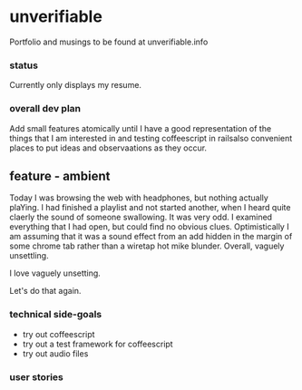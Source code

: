 # unverifiable

Portfolio and musings to be found at unverifiable.info

### status

Currently only displays my resume.

### overall dev plan

Add small features atomically until I have a good representation of the things that I am interested in and testing coffeescript in railsalso convenient places to put ideas and observaations as they occur.

## feature - ambient 

Today I was browsing the web with headphones, but nothing actually plaYing. I had finished a playlist and not started another, when I heard quite claerly the sound of someone swallowing. It was very odd. I examined everything that I had open, but could find no obvious clues. Optimistically I am assuming that it was a sound effect from an add hidden in the margin of some chrome tab rather than a wiretap hot mike blunder. Overall, vaguely unsettling.

I love vaguely unsetting. 

Let's do that again.

### technical side-goals

 * try out coffeescript
 * try out a test framework for coffeescript
 * try out audio files 
 
### user stories

